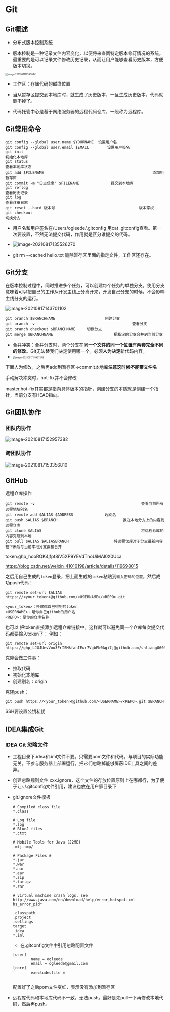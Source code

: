 # Git

## Git概述

- 分布式版本控制系统

- 版本控制是一种记录文件内容变化，以便将来查阅特定版本修订情况的系统。最重要的是可以记录文件修改历史记录，从而让用户能够查看历史版本，方便版本切换。

<img src="Git.assets/image-20210817125930441.png" alt="image-20210817125930441" style="zoom:50%;" />

- 工作区：存储代码的磁盘位置

- 当从暂存区提交到本地库时，就生成了历史版本，一旦生成历史版本，代码就删不掉了。

- 代码托管中心是基于网络服务器的远程代码仓库，一般称为远程库。

## Git常用命令

```git
git config --global user.name $YOURNAME  设置用户名
git config --global user.email $EMAIL		 设置用户签名
git init																 初始化本地库
git status															 查看本地库状态
git add $FILENAME												 添加到暂存区
git commit -m "日志信息" $FILENAME				提交到本地库
git reflog															 查看历史记录
git log																	 查看详细日志
git reset --hard 版本号									 版本穿梭
git checkout 														 切换分支
```

- 用户名和用户签名在/Users/ogleede/.gitconfig 用cat .gitconfig查看。第一次要设置，不然无法提交代码，作用就是区分谁提交的代码。
- ![image-20210817135526270](Git.assets/image-20210817135526270.png)

- git rm --cached hello.txt   删除暂存区里面的指定文件，工作区还存在。



## Git分支

在版本控制过程中，同时推进多个任务，可以创建每个任务的单独分支。使用分支意味着可以把自己的工作从开发主线上分离开来，开发自己分支的时候，不会影响主线分支的运行。

![image-20210817143701102](Git.assets/image-20210817143701102.png)

```git
git branch $BRANCHNAME						创建分支
git branch -v											查看分支
git branch checkout $BRANCHNAME 	切换分支
git merge $BRANCHNAME							把指定的分支合并到当前分支
```

- 合并冲突：合并分支时，两个分支在**同一个文件的同一个位置**有**两套完全不同的修改**。Git无法替我们决定使用哪一个。必须**人为决定**新代码内容。
- <img src="Git.assets/image-20210817151937248.png" alt="image-20210817151937248" style="zoom:50%;" />

下面人为修改，之后再add到暂存区->commit本地库**注意这时候不能带文件名**

手动解决冲突时，hot-fix并不会修改

master,hot-fix其实都是指向具体版本的指针，创建分支的本质就是创建一个指针，当前分支有HEAD指向。

## Git团队协作

### 团队内协作

![image-20210817152957382](Git.assets/image-20210817152957382-6912409.png)

### 跨团队协作

![image-20210817153356810](Git.assets/image-20210817153356810-6912413.png)

## GitHub

远程仓库操作

```git
git remote -v 												查看当前所有远程地址别名
git remote add $ALIAS $ADDRESS				起别名
git push $ALIAS $BRANCH								推送本地分支上的内容到远程仓库
git clone $ALIAS											将远程仓库的内容克隆到本地
git pull $ALIAS $ALIASBRANCH					将远程仓库对于分支最新内容拉下来后与当前本地分支直接合并
```

token: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

https://blog.csdn.net/weixin_41010198/article/details/119698015

之后用自己生成的`token`登录，把上面生成的`token`粘贴到`输入密码的位置`，然后成功push代码！

```git
git remote set-url $ALIAS https://<your_token>@github.com/<USERNAME>/<REPO>.git

<your_token>：换成你自己得到的token
<USERNAME>：是你自己github的用户名
<REPO>：是你的仓库名称
```

也可以 把token直接添加远程仓库链接中，这样就可以避免同一个仓库每次提交代码都要输入token了：
例如：

```GIT
git remote set-url origin https://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@github.com/shliang0603/Yolov4_DeepSocial.git/
```

克隆会做三件事：

- 拉取代码
- 初始化本地库
- 创建别名：origin

克隆push：

```git
git push https://<your_token>@github.com/<USERNAME>/<REPO>.git $BRANCH
```

SSH要设置公钥私钥



## IDEA集成Git

### IDEA Git 忽略文件

* 工程目录下.idea和.iml文件不要。只需要pom文件和代码。与项目的实际功能无关，不参与服务器上部署运行，把它们忽略掉能够屏蔽IDE工具之间的差异。

* 创建忽略规则文件 xxx.ignore，这个文件的存放位置原则上在哪都行，为了便于让~/.gitconfig文件引用，建议也放在用户家目录下

* git.ignore文件模板

    ```git
    # Compiled class file
    *.class
    
    # Log file
    *.log
    # BlueJ files
    *.ctxt
    
    # Mobile Tools for Java (J2ME)
    .mtj.tmp/
    
    # Package Files #
    *.jar
    *.war
    *.nar
    *.ear
    *.zip
    *.tar.gz
    *.rar
    
    # virtual machine crash logs, see http://www.java.com/en/download/help/error_hotspot.xml
    hs_error_pid*
    
    .classpath
    .project
    .settings
    target
    .idea
    *.iml
    ```

    * 在.gitconfig文件中引用忽略配置文件

    ```git
    [user]
    		name = ogleede
    		email = ogleede@gmail.com
    [core]
    		execludesfile = 
    		
    ```

    配置好了之后pom文件变红，表示没有添加到暂存区

* 远程库代码和本地库代码不一致，无法push。最好是先pull一下再修改本地代码，然后再push。


